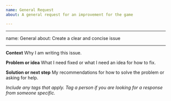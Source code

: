 ```yaml
---
name: General Request
about: A general request for an improvement for the game

---
```


---
name: General
about: Create a clear and concise issue

---

**Context** 
Why I am writing this issue.

**Problem or idea**
What I need fixed or what I need an idea for how to fix.

**Solution or next step**
My recommendations for how to solve the problem or asking for help.

*Include any tags that apply. Tag a person if you are looking for a response from someone specific.*
